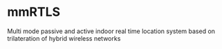 # mmRTLS
Multi mode passive and active indoor real time location system based on trilateration of hybrid wireless networks
